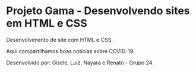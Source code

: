 # Projeto Gama - Desenvolvendo sites em HTML e CSS

Desenvolvimento de site com HTML e CSS. 

Aqui compartilhamos boas notícias sobre COVID-19.

Desenvolvido por: Gisele, Luiz, Nayara e Renato - Grupo 24.
